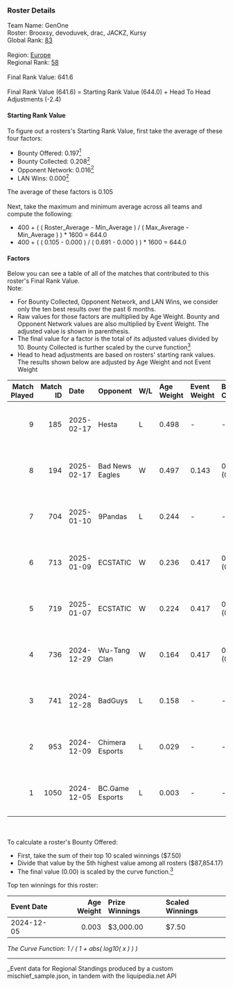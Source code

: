 ### Roster Details<br />
Team Name: GenOne<br />
Roster: Brooxsy, devoduvek, drac, JACKZ, Kursy<br />
Global Rank: [83](../../standings_global_2025_06_02.md)<br />
<br />
Region: [Europe]( ../../standings_europe_2025_06_02.md)<br />
Regional Rank: [58]( ../../standings_europe_2025_06_02.md)<br />
<br />
Final Rank Value:  641.6<br />
<br />
Final Rank Value (641.6) = Starting Rank Value (644.0) + Head To Head Adjustments (-2.4)<br />

#### Starting Rank Value<br />
To figure out a rosters's Starting Rank Value, first take the average of these four factors:<br />
- Bounty Offered: 0.197[<sup>1</sup>](#table2)
- Bounty Collected: 0.208[<sup>2</sup>](#table1)
- Opponent Network: 0.016[<sup>2</sup>](#table1)
- LAN Wins: 0.000[<sup>2</sup>](#table1)

The average of these factors is 0.105<br />
<br />
Next, take the maximum and minimum average across all teams and compute the following:<br />
- 400 + ( ( Roster_Average - Min_Average ) / ( Max_Average - Min_Average ) ) * 1600 = 644.0
- 400 + ( ( 0.105 - 0.000 ) / ( 0.691 - 0.000 ) ) * 1600 = 644.0


#### Factors<br />
Below you can see a table of all of the matches that contributed to this roster's Final Rank Value.<br />
Note:<br />

- For Bounty Collected, Opponent Network, and LAN Wins, we consider only the ten best results over the past 6 months.
- Raw values for those factors are multiplied by Age Weight. Bounty and Opponent Network values are also multiplied by Event Weight. The adjusted value is shown in parenthesis.
- The final value for a factor is the total of its adjusted values divided by 10. Bounty Collected is further scaled by the curve function[<sup>3</sup>](#curveFunction)
- Head to head adjustments are based on rosters' starting rank values. The results shown below are adjusted by Age Weight and not Event Weight
<span id="table1"></span><br />


| Match Played | Match ID | Date       | Opponent        | W/L | Age Weight | Event Weight | Bounty Collected | Opponent Network | LAN Wins  | H2H Adj. | Roster                                 |
| -: | -: | :- | :- | :- | :- | :- | :- | :- | :- | -: | :- |
|            9 |      185 | 2025-02-17 | Hesta           | L   | 0.498      | -            | -                | -                | -         |    -9.88 | Brooxsy, devoduvek, drac, JACKZ, Kursy |
|            8 |      194 | 2025-02-17 | Bad News Eagles | W   | 0.497      | 0.143        | 0.000 (0.000)    | 0.000 (0.000)    | 0 (0.000) |     3.10 | Brooxsy, devoduvek, drac, JACKZ, Kursy |
|            7 |      704 | 2025-01-10 | 9Pandas         | L   | 0.244      | -            | -                | -                | -         |    -2.17 | Brooxsy, devoduvek, drac, JACKZ, Kursy |
|            6 |      713 | 2025-01-09 | ECSTATIC        | W   | 0.236      | 0.417        | 0.008 (0.001)    | 0.830 (0.082)    | 0 (0.000) |     4.72 | Brooxsy, devoduvek, drac, JACKZ, Kursy |
|            5 |      719 | 2025-01-07 | ECSTATIC        | W   | 0.224      | 0.417        | 0.008 (0.001)    | 0.830 (0.078)    | 0 (0.000) |     4.56 | Brooxsy, devoduvek, drac, JACKZ, Kursy |
|            4 |      736 | 2024-12-29 | Wu-Tang Clan    | W   | 0.164      | 0.417        | 0.000 (0.000)    | 0.000 (0.000)    | 0 (0.000) |     1.06 | Brooxsy, devoduvek, drac, JACKZ, Kursy |
|            3 |      741 | 2024-12-28 | BadGuys         | L   | 0.158      | -            | -                | -                | -         |    -3.35 | Brooxsy, devoduvek, drac, JACKZ, Kursy |
|            2 |      953 | 2024-12-09 | Chimera Esports | L   | 0.029      | -            | -                | -                | -         |    -0.39 | Brooxsy, devoduvek, drac, JACKZ, Kursy |
|            1 |     1050 | 2024-12-05 | BC.Game Esports | L   | 0.003      | -            | -                | -                | -         |    -0.05 | Brooxsy, devoduvek, drac, JACKZ, Kursy |

<br />
<span id="table2"></span><br />
To calculate a roster's Bounty Offered:<br />

- First, take the sum of their top 10 scaled winnings ($7.50)
- Divide that value by the 5th highest value among all rosters ($87,854.17)
- The final value (0.00) is scaled by the curve function.[<sup>3</sup>](#curveFunction)

Top ten winnings for this roster:<br />

| Event Date | Age Weight | Prize Winnings | Scaled Winnings |
| :- | -: | :- | :- |
| 2024-12-05 |      0.003 | $3,000.00      | $7.50           |


<span id="curveFunction"></span>_The Curve Function: 1 / ( 1 + abs( log10( x ) ) )_<br />

---
_Event data for Regional Standings produced by a custom mischief_sample.json, in tandem with the liquipedia.net API<br />
